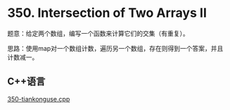 # 350. Intersection of Two Arrays II 


题意：给定两个数组，编写一个函数来计算它们的交集（有重复）。  


思路：使用map对一个数组计数，遍历另一个数组，存在则得到一个答案，并且计数减一。  


## C++语言 

[350-tiankonguse.cpp](./350-tiankonguse.cpp)



